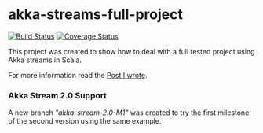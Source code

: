 akka-streams-full-project
=========================

[![Build Status](https://travis-ci.org/gvolpe/akka-stream-full-project.svg?branch=master)](https://travis-ci.org/gvolpe/akka-stream-full-project)
[![Coverage Status](https://coveralls.io/repos/gvolpe/akka-stream-full-project/badge.svg?branch=master&service=github)](https://coveralls.io/github/gvolpe/akka-stream-full-project?branch=master)

This project was created to show how to deal with a full tested project using Akka streams in Scala.

For more information read the [Post I wrote](https://partialflow.wordpress.com/2015/08/17/akka-streams-designing-a-full-project/).

### Akka Stream 2.0 Support

A new branch *"akka-stream-2.0-M1"* was created to try the first milestone of the second version using the same example.
